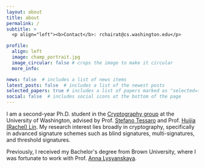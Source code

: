 ```yaml
---
layout: about
title: about
permalink: /
subtitle: >
  <p align="left"><b>Contact</b>: rchairat@cs.washington.edu</p>

profile:
  align: left
  image: champ_portrait.jpg
  image_circular: false # crops the image to make it circular
  more_info:

news: false  # includes a list of news items
latest_posts: false  # includes a list of the newest posts
selected_papers: true # includes a list of papers marked as "selected={true}"
social: false  # includes social icons at the bottom of the page
---
```


I am a second-year Ph.D. student in the [Cryptography group](https://crypto.cs.washington.edu/) at the University of Washington, advised by Prof. [Stefano Tessaro](https://homes.cs.washington.edu/~tessaro/) and Prof. [Huijia (Rachel) Lin](https://homes.cs.washington.edu/~rachel/). My research interest lies broadly in cryptography, specifically in advanced signature schemes such as blind signatures, multi-signatures, and threshold signatures. 

Previously, I received my Bachelor's degree from Brown University, where I was fortunate to work with Prof. [Anna Lysyanskaya](https://cs.brown.edu/people/alysyans/).